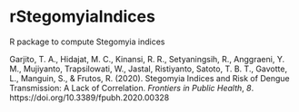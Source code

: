 # rStegomyiaIndices
R package to compute Stegomyia indices

<div class="csl-entry">Garjito, T. A., Hidajat, M. C., Kinansi, R. R., Setyaningsih, R., Anggraeni, Y. M., Mujiyanto, Trapsilowati, W., Jastal, Ristiyanto, Satoto, T. B. T., Gavotte, L., Manguin, S., &#38; Frutos, R. (2020). Stegomyia Indices and Risk of Dengue Transmission: A Lack of Correlation. <i>Frontiers in Public Health</i>, <i>8</i>. https://doi.org/10.3389/fpubh.2020.00328</div>
